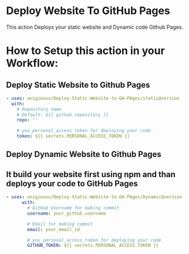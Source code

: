 # Deploy Website To GitHub Pages

This action Deploys your static website and Dynamic code Github Pages.

# How to Setup this action in your Workflow:

## Deploy Static Website to Github Pages

<!-- start usage -->
```yaml
- uses: anigieous/Deploy-Static-Website-to-GH-PAges/static@version
  with:
    # Repository name 
    # Default: ${{ github.repository }}
    repo: ''

    # you_personal_access_token for deploying your code
    token: ${{ secrets.PERSONAL_ACCESS_TOKEN }}

```
<!-- end usage -->

## Deploy Dynamic Website to Github Pages
## It build your website first using npm and than deploys your code to GitHub Pages

<!-- start usage -->
```yaml
- uses: anigieous/Deploy-Static-Website-to-GH-PAges/Dynamic@version
      with:
        # GitHub Username for making commit
        username: your_github_username

        # Email for making commit
        email: your_email_id

        # you_personal_access_token for deploying your code
        GITHUB_TOKEN: ${{ secrets.PERSONAL_ACCESS_TOKEN }}

```
<!-- end usage -->
